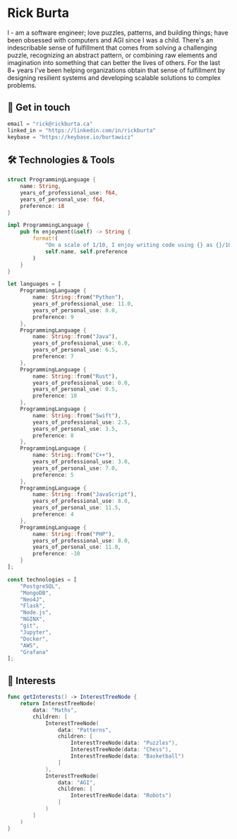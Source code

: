 # Rick Burta

I - am a software engineer; love puzzles, patterns, and building things; have been obsessed with computers and AGI since I was a child. There's an indescribable sense of fulfillment that comes from solving a challenging puzzle, recognizing an abstract pattern, or combining raw elements and imagination into something that can better the lives of others. For the last 8+ years I've been helping organizations obtain that sense of fulfillment by designing resilient systems and developing scalable solutions to complex problems. 

## :iphone: Get in touch
```python
email = "rick@rickburta.ca"
linked_in = "https://linkedin.com/in/rickburta"
keybase = "https://keybase.io/burtawicz"
```

## :hammer_and_wrench: Technologies & Tools
```rust
struct ProgrammingLanguage {
    name: String,
    years_of_professional_use: f64,
    years_of_personal_use: f64,
    preference: i8
}

impl ProgrammingLanguage {
    pub fn enjoyment(&self) -> String {
        format!(
            "On a scale of 1/10, I enjoy writing code using {} as {}/10.", 
            self.name, self.preference
        )
    }
}

let languages = [
    ProgrammingLanguage {
        name: String::from("Python"),
        years_of_professional_use: 11.0,
        years_of_personal_use: 8.0,
        preference: 9
    },
    ProgrammingLanguage {
        name: String::from("Java"),
        years_of_professional_use: 6.0,
        years_of_personal_use: 6.5,
        preference: 7
    },
    ProgrammingLanguage {
        name: String::from("Rust"),
        years_of_professional_use: 0.0,
        years_of_personal_use: 0.5,
        preference: 10
    },
    ProgrammingLanguage {
        name: String::from("Swift"),
        years_of_professional_use: 2.5,
        years_of_personal_use: 3.5,
        preference: 8
    },
    ProgrammingLanguage {
        name: String::from("C++"),
        years_of_professional_use: 3.0,
        years_of_personal_use: 7.0,
        preference: 5
    },
    ProgrammingLanguage {
        name: String::from("JavaScript"),
        years_of_professional_use: 8.0,
        years_of_personal_use: 11.5,
        preference: 4
    },
    ProgrammingLanguage {
        name: String::from("PHP"),
        years_of_professional_use: 8.0,
        years_of_personal_use: 11.0,
        preference: -10
    }
];
```

```javascript
const technologies = [
    "PostgreSQL",
    "MongoDB",
    "Neo4J",
    "Flask",
    "Node.js",
    "NGINX",
    "git",
    "Jupyter",
    "Docker",
    "AWS",
    "Grafana"
];
```

## :brain: Interests
```swift
func getInterests() -> InterestTreeNode {
    return InterestTreeNode(
        data: "Maths", 
        children: [
            InterestTreeNode(
                data: "Patterns",
                children: [
                    InterestTreeNode(data: "Puzzles"),
                    InterestTreeNode(data: "Chess"),
                    InterestTreeNode(data: "Basketball")
                ]
            ),
            InterestTreeNode(
                data: "AGI",
                children: [
                    InterestTreeNode(data: "Robots")
                ]
            )
        ]
    )
}
```
